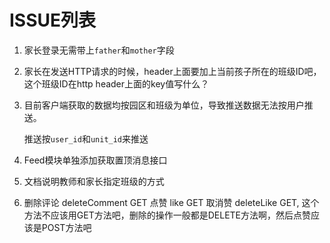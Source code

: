 # ISSUE列表

1. 家长登录无需带上`father`和`mother`字段
2. 家长在发送HTTP请求的时候，header上面要加上当前孩子所在的班级ID吧，这个班级ID在http header上面的key值写什么？

3. 目前客户端获取的数据均按园区和班级为单位，导致推送数据无法按用户推送。

    推送按`user_id`和`unit_id`来推送
    
4. Feed模块单独添加获取置顶消息接口

5. 文档说明教师和家长指定班级的方式
6. 删除评论 deleteComment GET 点赞 like GET 取消赞 deleteLike GET, 这个方法不应该用GET方法吧，删除的操作一般都是DELETE方法啊，然后点赞应该是POST方法吧
